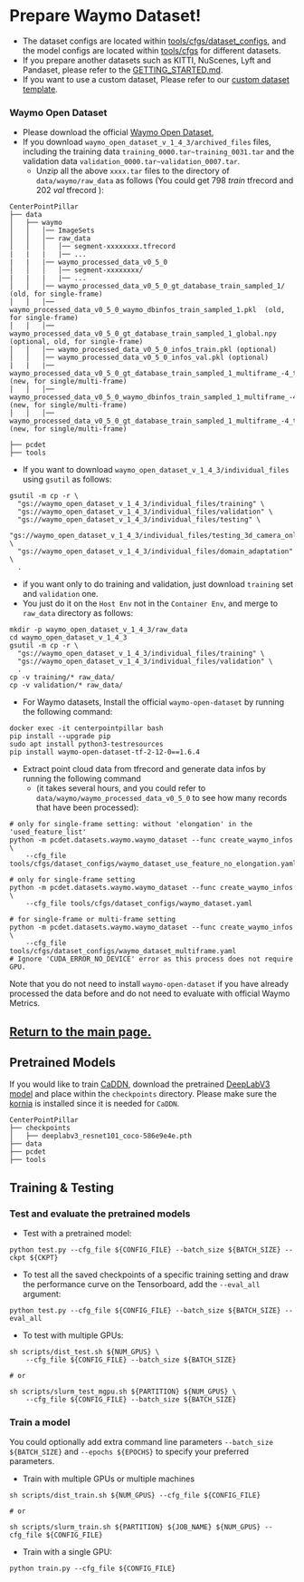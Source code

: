 

# Prepare Waymo Dataset!
- The dataset configs are located within [tools/cfgs/dataset_configs](../tools/cfgs/dataset_configs), and the model configs are located within [tools/cfgs](../tools/cfgs) for different datasets.
- If you prepare another datasets such as KITTI, NuScenes, Lyft and Pandaset, please refer to the [GETTING_STARTED.md](../docs/GETTING_STARTED.md).
- If you want to use a custom dataset, Please refer to our [custom dataset template](CUSTOM_DATASET_TUTORIAL.md).

### Waymo Open Dataset
- Please download the official [Waymo Open Dataset](https://waymo.com/open/download/),
- If you download `waymo_open_dataset_v_1_4_3/archived_files` files, including the training data `training_0000.tar~training_0031.tar` and the validation data `validation_0000.tar~validation_0007.tar`.
  - Unzip all the above `xxxx.tar` files to the directory of `data/waymo/raw_data` as follows (You could get 798 *train* tfrecord and 202 *val* tfrecord ):

```
CenterPointPillar
├── data
│   ├── waymo
│   │   │── ImageSets
│   │   │── raw_data
│   │   │   │── segment-xxxxxxxx.tfrecord
|   |   |   |── ...
|   |   |── waymo_processed_data_v0_5_0
│   │   │   │── segment-xxxxxxxx/
|   |   |   |── ...
│   │   │── waymo_processed_data_v0_5_0_gt_database_train_sampled_1/  (old, for single-frame)
│   │   │── waymo_processed_data_v0_5_0_waymo_dbinfos_train_sampled_1.pkl  (old, for single-frame)
│   │   │── waymo_processed_data_v0_5_0_gt_database_train_sampled_1_global.npy (optional, old, for single-frame)
│   │   │── waymo_processed_data_v0_5_0_infos_train.pkl (optional)
│   │   │── waymo_processed_data_v0_5_0_infos_val.pkl (optional)
|   |   |── waymo_processed_data_v0_5_0_gt_database_train_sampled_1_multiframe_-4_to_0 (new, for single/multi-frame)
│   │   │── waymo_processed_data_v0_5_0_waymo_dbinfos_train_sampled_1_multiframe_-4_to_0.pkl (new, for single/multi-frame)
│   │   │── waymo_processed_data_v0_5_0_gt_database_train_sampled_1_multiframe_-4_to_0_global.np  (new, for single/multi-frame)

├── pcdet
├── tools
```

* If you want to download `waymo_open_dataset_v_1_4_3/individual_files` using `gsutil` as follows:
```shell
gsutil -m cp -r \
  "gs://waymo_open_dataset_v_1_4_3/individual_files/training" \
  "gs://waymo_open_dataset_v_1_4_3/individual_files/validation" \
  "gs://waymo_open_dataset_v_1_4_3/individual_files/testing" \
  "gs://waymo_open_dataset_v_1_4_3/individual_files/testing_3d_camera_only_detection" \
  "gs://waymo_open_dataset_v_1_4_3/individual_files/domain_adaptation" \
  .
```

- if you want only to do training and validation, just download `training` set and `validation` one.
- <span style='backgound-color: #fff5b1'>You just do it on the `Host Env` not in the `Container Env`, and merge to `raw_data` directory as follows:</span> 
```shell
mkdir -p waymo_open_dataset_v_1_4_3/raw_data
cd waymo_open_dataset_v_1_4_3
gsutil -m cp -r \
  "gs://waymo_open_dataset_v_1_4_3/individual_files/training" \
  "gs://waymo_open_dataset_v_1_4_3/individual_files/validation" \
  .
cp -v training/* raw_data/
cp -v validation/* raw_data/
```

- For Waymo datasets, Install the official `waymo-open-dataset` by running the following command:
``` shell
docker exec -it centerpointpillar bash
pip install --upgrade pip
sudo apt install python3-testresources
pip install waymo-open-dataset-tf-2-12-0==1.6.4
```

- Extract point cloud data from tfrecord and generate data infos by running the following command
  - (it takes several hours, and you could refer to `data/waymo/waymo_processed_data_v0_5_0` to see how many records that have been processed):
``` shell
# only for single-frame setting: without 'elongation' in the 'used_feature_list'
python -m pcdet.datasets.waymo.waymo_dataset --func create_waymo_infos \
    --cfg_file tools/cfgs/dataset_configs/waymo_dataset_use_feature_no_elongation.yaml
    
# only for single-frame setting
python -m pcdet.datasets.waymo.waymo_dataset --func create_waymo_infos \
    --cfg_file tools/cfgs/dataset_configs/waymo_dataset.yaml

# for single-frame or multi-frame setting
python -m pcdet.datasets.waymo.waymo_dataset --func create_waymo_infos \
    --cfg_file tools/cfgs/dataset_configs/waymo_dataset_multiframe.yaml
# Ignore 'CUDA_ERROR_NO_DEVICE' error as this process does not require GPU.
```
Note that you do not need to install `waymo-open-dataset` if you have already processed the data before and do not need to evaluate with official Waymo Metrics.

## [Return to the main page.](../README.md)


## Pretrained Models
If you would like to train [CaDDN](../tools/cfgs/kitti_models/CaDDN.yaml), download the pretrained [DeepLabV3 model](https://download.pytorch.org/models/deeplabv3_resnet101_coco-586e9e4e.pth) and place within the `checkpoints` directory. Please make sure the [kornia](https://github.com/kornia/kornia) is installed since it is needed for `CaDDN`.
```
CenterPointPillar
├── checkpoints
│   ├── deeplabv3_resnet101_coco-586e9e4e.pth
├── data
├── pcdet
├── tools
```

## Training & Testing


### Test and evaluate the pretrained models
* Test with a pretrained model:
```shell script
python test.py --cfg_file ${CONFIG_FILE} --batch_size ${BATCH_SIZE} --ckpt ${CKPT}
```

* To test all the saved checkpoints of a specific training setting and draw the performance curve on the Tensorboard, add the `--eval_all` argument:
```shell script
python test.py --cfg_file ${CONFIG_FILE} --batch_size ${BATCH_SIZE} --eval_all
```

* To test with multiple GPUs:
```shell script
sh scripts/dist_test.sh ${NUM_GPUS} \
    --cfg_file ${CONFIG_FILE} --batch_size ${BATCH_SIZE}

# or

sh scripts/slurm_test_mgpu.sh ${PARTITION} ${NUM_GPUS} \
    --cfg_file ${CONFIG_FILE} --batch_size ${BATCH_SIZE}
```


### Train a model
You could optionally add extra command line parameters `--batch_size ${BATCH_SIZE}` and `--epochs ${EPOCHS}` to specify your preferred parameters.


* Train with multiple GPUs or multiple machines
```shell script
sh scripts/dist_train.sh ${NUM_GPUS} --cfg_file ${CONFIG_FILE}

# or

sh scripts/slurm_train.sh ${PARTITION} ${JOB_NAME} ${NUM_GPUS} --cfg_file ${CONFIG_FILE}
```

* Train with a single GPU:
```shell script
python train.py --cfg_file ${CONFIG_FILE}
```



